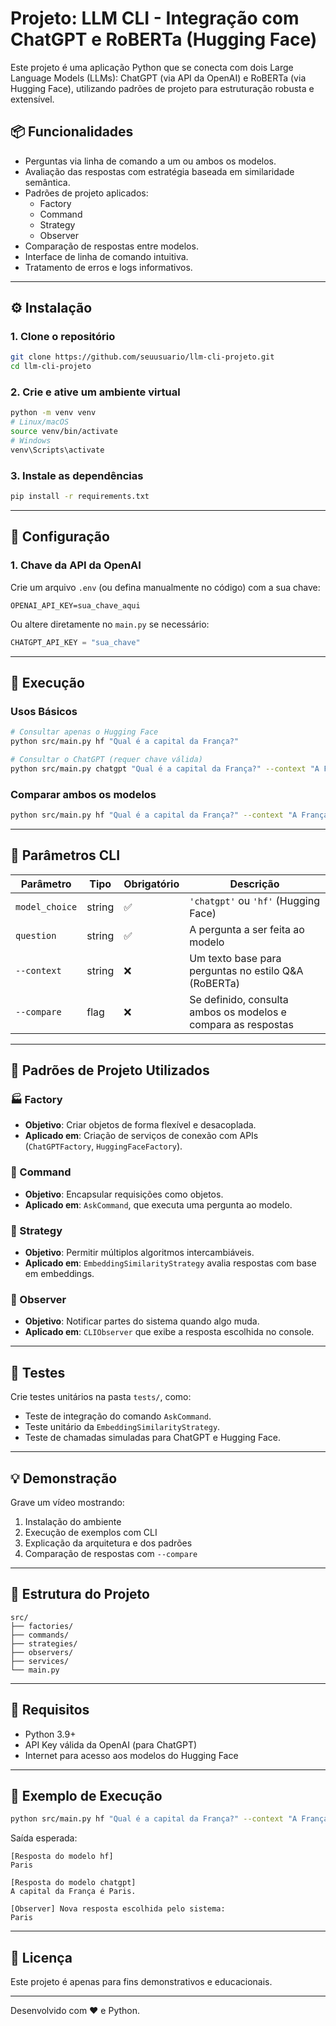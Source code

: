 
# Projeto: LLM CLI - Integração com ChatGPT e RoBERTa (Hugging Face)

Este projeto é uma aplicação Python que se conecta com dois Large Language Models (LLMs): ChatGPT (via API da OpenAI) e RoBERTa (via Hugging Face), utilizando padrões de projeto para estruturação robusta e extensível.

## 📦 Funcionalidades

- Perguntas via linha de comando a um ou ambos os modelos.
- Avaliação das respostas com estratégia baseada em similaridade semântica.
- Padrões de projeto aplicados:
  - Factory
  - Command
  - Strategy
  - Observer
- Comparação de respostas entre modelos.
- Interface de linha de comando intuitiva.
- Tratamento de erros e logs informativos.

---

## ⚙️ Instalação

### 1. Clone o repositório

```bash
git clone https://github.com/seuusuario/llm-cli-projeto.git
cd llm-cli-projeto
```

### 2. Crie e ative um ambiente virtual

```bash
python -m venv venv
# Linux/macOS
source venv/bin/activate
# Windows
venv\Scripts\activate
```

### 3. Instale as dependências

```bash
pip install -r requirements.txt
```

---

## 🔐 Configuração

### 1. Chave da API da OpenAI

Crie um arquivo `.env` (ou defina manualmente no código) com a sua chave:

```
OPENAI_API_KEY=sua_chave_aqui
```

Ou altere diretamente no `main.py` se necessário:

```python
CHATGPT_API_KEY = "sua_chave"
```

---

## 🚀 Execução

### Usos Básicos

```bash
# Consultar apenas o Hugging Face
python src/main.py hf "Qual é a capital da França?"

# Consultar o ChatGPT (requer chave válida)
python src/main.py chatgpt "Qual é a capital da França?" --context "A França está localizada na Europa e sua capital é Paris."
```

### Comparar ambos os modelos

```bash
python src/main.py hf "Qual é a capital da França?" --context "A França está localizada na Europa e sua capital é Paris." --compare
```

---

## 📖 Parâmetros CLI

| Parâmetro      | Tipo     | Obrigatório | Descrição                                                         |
|----------------|----------|-------------|-------------------------------------------------------------------|
| `model_choice` | string   | ✅          | `'chatgpt'` ou `'hf'` (Hugging Face)                              |
| `question`     | string   | ✅          | A pergunta a ser feita ao modelo                                  |
| `--context`    | string   | ❌          | Um texto base para perguntas no estilo Q&A (RoBERTa)              |
| `--compare`    | flag     | ❌          | Se definido, consulta ambos os modelos e compara as respostas     |

---

## 🧠 Padrões de Projeto Utilizados

### 🏭 Factory

- **Objetivo**: Criar objetos de forma flexível e desacoplada.
- **Aplicado em**: Criação de serviços de conexão com APIs (`ChatGPTFactory`, `HuggingFaceFactory`).

### 🧾 Command

- **Objetivo**: Encapsular requisições como objetos.
- **Aplicado em**: `AskCommand`, que executa uma pergunta ao modelo.

### 🧮 Strategy

- **Objetivo**: Permitir múltiplos algoritmos intercambiáveis.
- **Aplicado em**: `EmbeddingSimilarityStrategy` avalia respostas com base em embeddings.

### 🔔 Observer

- **Objetivo**: Notificar partes do sistema quando algo muda.
- **Aplicado em**: `CLIObserver` que exibe a resposta escolhida no console.

---

## 🧪 Testes

Crie testes unitários na pasta `tests/`, como:

- Teste de integração do comando `AskCommand`.
- Teste unitário da `EmbeddingSimilarityStrategy`.
- Teste de chamadas simuladas para ChatGPT e Hugging Face.

---

## 💡 Demonstração

Grave um vídeo mostrando:

1. Instalação do ambiente
2. Execução de exemplos com CLI
3. Explicação da arquitetura e dos padrões
4. Comparação de respostas com `--compare`

---

## 📁 Estrutura do Projeto

```
src/
├── factories/
├── commands/
├── strategies/
├── observers/
├── services/
└── main.py
```

---

## 📌 Requisitos

- Python 3.9+
- API Key válida da OpenAI (para ChatGPT)
- Internet para acesso aos modelos do Hugging Face

---

## 🧊 Exemplo de Execução

```bash
python src/main.py hf "Qual é a capital da França?" --context "A França é um país europeu. Sua capital é Paris." --compare
```

Saída esperada:

```
[Resposta do modelo hf]
Paris

[Resposta do modelo chatgpt]
A capital da França é Paris.

[Observer] Nova resposta escolhida pelo sistema:
Paris
```

---

## 📝 Licença

Este projeto é apenas para fins demonstrativos e educacionais.

---

Desenvolvido com ❤️ e Python.
